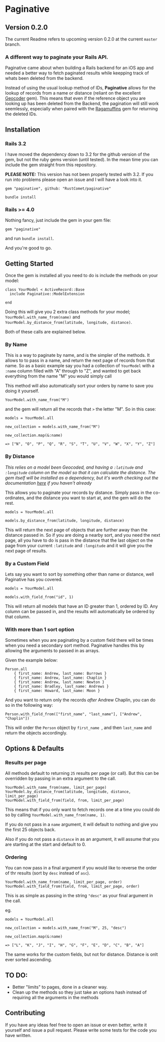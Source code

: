 Paginative
==========

## Version 0.2.0

The current Readme refers to upcoming version 0.2.0 at the current `master` branch.

### A different way to paginate your Rails API.

Paginative came about when building a Rails backend for an iOS app and needed a better way to fetch paginated results while keepping track of whats been deleted from the backend.

Instead of using the usual lookup method of IDs, **Paginative** allows for the lookup of records from a name or distance (reliant on the excellent [Geocoder](https://github.com/alexreisner/geocoder) gem). This means that even if the reference object you are looking up has been deleted from the Backend, the pagination will still work seemlessly, especially when paired with the [Ragamuffins](https://github.com/RustComet/Ragamuffins) gem for returning the deleted IDs.

Installation
---------------

### Rails 3.2

I have moved the dependency down to 3.2 for the github version of the gem, but not the ruby gems version (until tested). In the mean time you can include the gem straight from this repository.

**PLEASE NOTE:** This version has not been properly tested with 3.2. If you run into problems please open an issue and I will have a look into it.

`gem "paginative", github: "RustComet/paginative"`

`bundle install`

### Rails >= 4.0


Nothing fancy, just include the gem in your gem file:

`gem "paginative"`

and run `bundle install`.

And you're good to go.

Getting Started
---------------

Once the gem is installed all you need to do is include the methods on your model:

```
class YourModel < ActiveRecord::Base
  include Paginative::ModelExtension

end
```

Doing this will give you 2 extra class methods for your model; `YourModel.with_name_from(name)` and `YourModel.by_distance_from(latitude, longitude, distance)`.

Both of these calls are explained below.

### By Name

This is a way to paginate by name, and is the simpler of the methods. It allows to to pass in a name, and return the next page of records from that name. So as a basic example say you had a collection of `YourModel` with a `:name` column filled with "A" through to "Z", and wanted to get back everything from the name "M" you would simply call

This method will also automatically sort your orders by name to save you doing it yourself.

```
YourModel.with_name_from("M")
```

and the gem will return all the records that `>` the letter "M". So in this case:

```
models = YourModel.all

new_collection = models.with_name_from("M")

new_collection.map(&:name)

=> ["N", "O", "P", "Q", "R", "S", "T", "U", "V", "W", "X", "Y", "Z"]
```


### By Distance

*This relies on a model been Geocoded, and having a `:latitude` and `:longitude` column on the model so that it can calculate the distance. The gem itself will be installed as a dependency, but it's worth checking out the documentation [here](https://github.com/alexreisner/geocoder) if you haven't already*

This allows you to paginate your records by distance. Simply pass in the co-ordinates, and the distance you want to start at, and the gem will do the rest.

```
models = YourModel.all

models.by_distance_from(latitude, longitude, distance)
```

This will return the next page of objects that are further away than the distance passed in. So if you are doing a nearby sort, and you need the next page, all you have to do is pass in the distance that the last object on the page from your current `:latitude` and `:longitude` and it will give you the next page of results.


### By a Custom Field

Lets say you want to sort by something other than name or distance, well Paginative has you covered.

```
models = YourModel.all

models.with_field_from("id", 1)
```

This will return all models that have an ID greater than 1, ordered by ID. Any column can be passed in, and the results will automatically be ordered by that column.

### With more than 1 sort option

Sometimes when you are paginating by a custom field there will be times when you need a secondary sort method. Paginative handles this by allowing the arguments to passed in as arrays. 

Given the example below:

```
Person.all
    { first_name: Andrew, last_name: Burrows }
    { first_name: Andrew, last_name: Chaplin }
    { first_name: Andrew, last_name: Newton }
    { first_name: Bradley, last_name: Andrews }
    { first_name: Howard, last_name: Moon }
```

And you want to return only the records _after_ Andrew Chaplin, you can do so in the following way:

```
Person.with_field_from(["first_name", "last_name"], ["Andrew", "Chaplin"])
```

This will order the `Person` object by `first_name `, and then `last_name` and return the objects accordingly.

Options & Defaults
------------------

### Results per page

All methods default to returning `25` results per page (or call). But this can be overridden by passing in an extra argument to the call.

```
YourModel.with_name_from(name, limit_per_page)
YourModel.by_distance_from(latitude, longitude, distance, limit_per_page)
YourModel.with_field_from(field, from, limit_per_page)
```

This means that if you only want to fetch records one at a time you could do so by calling `YourModel.with_name_from(name, 1)`.

If you do not pass in a `name` argument, it will default to nothing and give you the first 25 objects back.

Also if you do not pass a `distance` in as an argument, it will assume that you are starting at the start and default to 0.

### Ordering

You can now pass in a final argument if you would like to reverse the order of thr results (sort by `desc` instead of `asc`).

```
YourModel.with_name_from(name, limit_per_page, order)
YourModel.with_field_from(field, from, limit_per_page, order)
```

This is as simple as passing in the string `"desc"` as your final argument in the call.

eg.

```
models = YourModel.all

new_collection = models.with_name_from("M", 25, "desc")

new_collection.map(&:name)

=> ["L", "K", "J", "I", "H", "G", "F", "E", "D", "C", "B", "A"]
```

The same works for the custom fields, but not for distance. Distance is onlt ever sorted ascending.

TO DO:
------

* Better "limits" to pages, done in a cleaner way.
* Clean up the methods so they just take an options hash instead of requiring all the arguments in the methods

Contributing
------------

If you have any ideas feel free to open an issue or even better, write it yourself and issue a pull request. Please write some tests for the code you have written.

